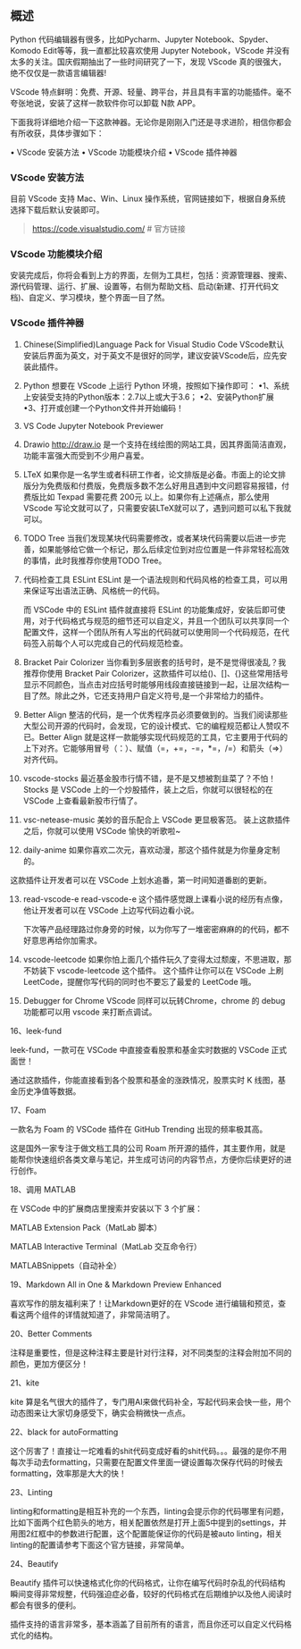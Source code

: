 ## **概述**
Python 代码编辑器有很多，比如Pycharm、Jupyter Notebook、Spyder、Komodo Edit等等，我一直都比较喜欢使用 Jupyter Notebook，VScode 并没有太多的关注。国庆假期抽出了一些时间研究了一下，发现 VScode 真的很强大，绝不仅仅是一款语言编辑器!

VScode 特点鲜明：免费、开源、轻量、跨平台，并且具有丰富的功能插件。毫不夸张地说，安装了这样一款软件你可以卸载 N款 APP。

下面我将详细地介绍一下这款神器。无论你是刚刚入门还是寻求进阶，相信你都会有所收获，具体步骤如下：

• VScode 安装方法
• VScode 功能模块介绍
• VScode 插件神器

### **VScode 安装方法**
目前 VScode 支持 Mac、Win、Linux 操作系统，官网链接如下，根据自身系统选择下载后默认安装即可。
> https://code.visualstudio.com/  # 官方链接

### **VScode 功能模块介绍**
安装完成后，你将会看到上方的界面，左侧为工具栏，包括：资源管理器、搜索、源代码管理、运行、扩展、设置等，右侧为帮助文档、启动(新建、打开代码文档)、自定义、学习模块，整个界面一目了然。

### **VScode 插件神器**

1. Chinese(Simplified)Language Pack for Visual Studio Code
	VScode默认安装后界面为英文，对于英文不是很好的同学，建议安装VScode后，应先安装此插件。
2. Python
	想要在 VScode 上运行 Python 环境，按照如下操作即可：
	•1、系统上安装受支持的Python版本：2.7以上或大于3.6；
	•2、安装Python扩展
	•3、打开或创建一个Python文件并开始编码！
3. VS Code Jupyter Notebook Previewer
4. Drawio
	http://draw.io 是一个支持在线绘图的网站工具，因其界面简洁直观，功能丰富强大而受到不少用户喜爱。
5. LTeX
	如果你是一名学生或者科研工作者，论文排版是必备。市面上的论文排版分为免费版和付费版，免费版多数不怎么好用且遇到中文问题容易报错，付费版比如 Texpad 需要花费 200元 以上。如果你有上述痛点，那么使用VScode 写论文就可以了，只需要安装LTeX就可以了，遇到问题可以私下我就可以。

6. TODO Tree
	当我们发现某块代码需要修改，或者某块代码需要以后进一步完善，如果能够给它做一个标记，那么后续定位到对应位置是一件非常轻松高效的事情，此时我推荐你使用TODO Tree。

7. 代码检查工具 ESLint
	ESLint 是一个语法规则和代码风格的检查工具，可以用来保证写出语法正确、风格统一的代码。

	而 VSCode 中的 ESLint 插件就直接将 ESLint 的功能集成好，安装后即可使用，对于代码格式与规范的细节还可以自定义，并且一个团队可以共享同一个配置文件，这样一个团队所有人写出的代码就可以使用同一个代码规范，在代码签入前每个人可以完成自己的代码规范检查。

8. Bracket Pair Colorizer
	当你看到多层嵌套的括号时，是不是觉得很凌乱？我推荐你使用 Bracket Pair Colorizer，这款插件可以给()、[]、{}这些常用括号显示不同颜色，当点击对应括号时能够用线段直接链接到一起，让层次结构一目了然。除此之外，它还支持用户自定义符号,是一个非常给力的插件。

9. Better Align
整洁的代码，是一个优秀程序员必须要做到的。当我们阅读那些大型公司开源的代码时，会发现，它的设计模式、它的编程规范都让人赞叹不已。Better Align 就是这样一款能够实现代码规范的工具，它主要用于代码的上下对齐。它能够用冒号（：）、赋值（=，+=，-=，*=，/=）和箭头（=>）对齐代码。

10. vscode-stocks
最近基金股市行情不错，是不是又想被割韭菜了？不怕！Stocks 是 VSCode 上的一个炒股插件，装上之后，你就可以很轻松的在 VSCode 上查看最新股市行情了。

11. vsc-netease-music
美妙的音乐配合上 VSCode 更显极客范。
装上这款插件之后，你就可以使用 VSCode 愉快的听歌啦~

12. daily-anime
如果你喜欢二次元，喜欢动漫，那这个插件就是为你量身定制的。

这款插件让开发者可以在 VSCode 上划水追番，第一时间知道番剧的更新。

13. read-vscode-e
	read-vscode-e 这个插件感觉跟上课看小说的经历有点像，他让开发者可以在 VSCode 上边写代码边看小说。

	下次等产品经理路过你身旁的时候，以为你写了一堆密密麻麻的的代码，都不好意思再给你加需求。

14. vscode-leetcode
	如果你怕上面几个插件玩久了变得太过颓废，不思进取，那不妨装下 vscode-leetcode 这个插件。
	这个插件让你可以在 VSCode 上刷 LeetCode，提醒你写代码的同时也不要忘了最爱的 LeetCode 哦。

15. Debugger for Chrome
VScode 同样可以玩转Chrome，chrome 的 debug 功能都可以用 vscode 来打断点调试。

16、leek-fund

leek-fund，一款可在 VSCode 中直接查看股票和基金实时数据的 VSCode 正式面世！

通过这款插件，你能直接看到各个股票和基金的涨跌情况，股票实时 K 线图，基金历史净值等数据。

17、Foam

一款名为 Foam 的 VSCode 插件在 GitHub Trending 出现的频率极其高。

这是国外一家专注于做文档工具的公司 Roam 所开源的插件，其主要作用，就是能帮你快速组织各类文章与笔记，并生成可访问的内容节点，方便你后续更好的进行创作。

18、调用 MATLAB

在 VSCode 中的扩展商店里搜索并安装以下 3 个扩展：

MATLAB Extension Pack（MatLab 脚本）

MATLAB Interactive Terminal（MatLab 交互命令行）

MATLABSnippets（自动补全）

19、Markdown All in One & Markdown Preview Enhanced

喜欢写作的朋友福利来了！让Markdown更好的在 VScode 进行编辑和预览，查看这两个组件的详情就知道了，非常简洁明了。

20、Better Comments

注释是重要性，但是这种注释主要是针对行注释，对不同类型的注释会附加不同的颜色，更加方便区分！

21、kite

kite 算是名气很大的插件了，专门用AI来做代码补全，写起代码来会快一些，用个动态图来让大家切身感受下，确实会稍微快一点点。

22、black for autoFormatting

这个厉害了！直接让一坨难看的shit代码变成好看的shit代码。。。最强的是你不用每次手动去formatting，只需要在配置文件里面一键设置每次保存代码的时候去formatting，效率那是大大的快！

23、Linting

linting和formatting是相互补充的一个东西，linting会提示你的代码哪里有问题，比如下面两个红色箭头的地方，相关配置依然是打开上面5中提到的settings，并用图2红框中的参数进行配置，这个配置能保证你的代码是被auto linting，相关linting的配置请参考下面这个官方链接，非常简单。

24、Beautify

Beautify 插件可以快速格式化你的代码格式，让你在编写代码时杂乱的代码结构瞬间变得非常规整，代码强迫症必备，较好的代码格式在后期维护以及他人阅读时都会有很多的便利。

插件支持的语言非常多，基本涵盖了目前所有的语言，而且你还可以自定义代码格式化的结构。
